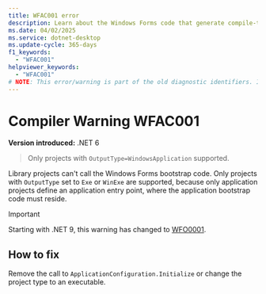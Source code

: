 ```yaml
---
title: WFAC001 error
description: Learn about the Windows Forms code that generate compile-time error WFAC001.
ms.date: 04/02/2025
ms.service: dotnet-desktop
ms.update-cycle: 365-days
f1_keywords:
  - "WFAC001"
helpviewer_keywords:
  - "WFAC001"
# NOTE: This error/warning is part of the old diagnostic identifiers. It's not being maintained.
---
```

# Compiler Warning WFAC001

**Version introduced:** .NET 6

> Only projects with `OutputType=WindowsApplication` supported.

Library projects can't call the Windows Forms bootstrap code. Only projects with `OutputType` set to `Exe` or `WinExe` are supported, because only application projects define an application entry point, where the application bootstrap code must reside.

> [!IMPORTANT]
> Starting with .NET 9, this warning has changed to [WFO0001](../compiler-messages/wfo0001.md).

## How to fix

Remove the call to `ApplicationConfiguration.Initialize` or change the project type to an executable.

